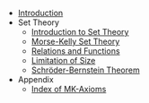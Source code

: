 

- [Introduction](/)
- Set Theory
	- [Introduction to Set Theory](notes/Introduction%20to%20Set%20Theory.md)
	- [Morse-Kelly Set Theory](notes/Morse-Kelly%20Set%20Theory.md)
	- [Relations and Functions](notes/Relations%20and%20Functions.md)
	- [Limitation of Size](notes/Limitation%20of%20Size.md)
	- [Schröder-Bernstein Theorem](notes/Schröder-Bernstein%20Theorem.md)
- Appendix
	- [Index of MK-Axioms](appendix/Index%20of%20MK-Axioms.md)